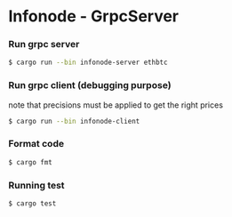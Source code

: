 # Infonode - GrpcServer
### Run grpc server
```bash
$ cargo run --bin infonode-server ethbtc
```

### Run grpc client (debugging purpose)
note that precisions must be applied to get the right prices 
```bash
$ cargo run --bin infonode-client
```

### Format code
```bash
$ cargo fmt
```

### Running test
```bash
$ cargo test
```